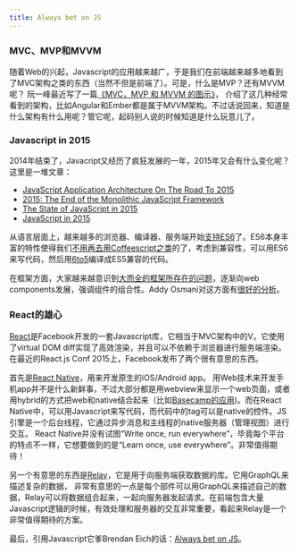 ```yaml
---
title: Always bet on JS
---
```


### MVC、MVP和MVVM

随着Web的兴起，Javascript的应用越来越广，于是我们在前端越来越多地看到了MVC架构之类的东西（当然不但是前端了）。可是，什么是MVP？还有MVVM呢？
阮一峰最近写了一篇[《MVC，MVP 和 MVVM 的图示》](http://www.ruanyifeng.com/blog/2015/02/mvcmvp_mvvm.html)，
介绍了这几种经常看到的架构，比如Angular和Ember都是属于MVVM架构。不过话说回来，知道是什么架构有什么用呢？管它呢，起码别人说的时候知道是什么玩意儿了。

### Javascript in 2015

2014年结束了，Javacript又经历了疯狂发展的一年，2015年又会有什么变化呢？这里是一堆文章：

- [JavaScript Application Architecture On The Road To 2015](https://medium.com/@addyosmani/javascript-application-architecture-on-the-road-to-2015-d8125811101b)
- [2015: The End of the Monolithic JavaScript Framework](https://andywalpole.me/#!/blog/142134/2015-the-end-the-monolithic-javascript-framework)
- [The State of JavaScript in 2015](http://www.breck-mckye.com/blog/2014/12/the-state-of-javascript-in-2015/)
- [JavaScript in 2015](http://glenmaddern.com/articles/javascript-in-2015)

从语言层面上，越来越多的浏览器、编译器、服务端开始[支持ES6](http://kangax.github.io/compat-table/es6/)了。ES6本身丰富的特性使得我们[不用再去用Coffeescript之类](http://robots.thoughtbot.com/replace-coffeescript-with-es6)的了，考虑到兼容性，可以用ES6来写代码，然后用[6to5](http://6to5.org)编译成ES5兼容的代码。

在框架方面，大家越来越意识到[大而全的框架所存在的问题](https://andywalpole.me/#!/blog/142134/2015-the-end-the-monolithic-javascript-framework)，逐渐向web components发展，强调组件的组合性。Addy Osmani对这方面有[很好的分析](https://medium.com/@addyosmani/javascript-application-architecture-on-the-road-to-2015-d8125811101b)。

### React的雄心

[React](http://facebook.github.io/react/)是Facebook开发的一套Javascript库，它相当于MVC架构中的V。它使用了virtual DOM diff实现了高效渲染，并且可以不依赖于浏览器进行服务端渲染。在最近的React.js Conf 2015上，Facebook发布了两个很有意思的东西。

首先是[React Native](https://www.youtube.com/watch?v=KVZ-P-ZI6W4)，用来开发原生的iOS/Android app。
用Web技术来开发手机app并不是什么新鲜事，不过大部分都是用webview来显示一个web页面，或者用hybrid的方式把web和native结合起来（比如[Basecamp的应用](https://signalvnoise.com/posts/3743-hybrid-sweet-spot-native-navigation-web-content))。而在React Native中，可以用Javascript来写代码，而代码中的tag可以是native的控件。JS引擎是一个后台线程，它通过异步消息和主线程的native服务器（管理视图）进行交互。
React Native并没有试图“Write once, run everywhere”，毕竟每个平台的特点不一样，它想要做到的是“Learn once, use everywhere”。非常值得期待！

另一个有意思的东西是[Relay](https://gist.github.com/wincent/598fa75e22bdfa44cf47)，它是用于向服务端获取数据的库。它用GraphQL来描述复杂的数据，
非常有意思的一点是每个部件可以用GraphQL来描述自己的数据，Relay可以将数据组合起来，一起向服务器发起请求。在前端包含大量Javascript逻辑的时候，有效处理和服务器的交互非常重要，看起来Relay是一个非常值得期待的方案。


最后，引用Javascript它爹Brendan Eich的话：[Always bet on JS](alwaysbetonjs.com)。
